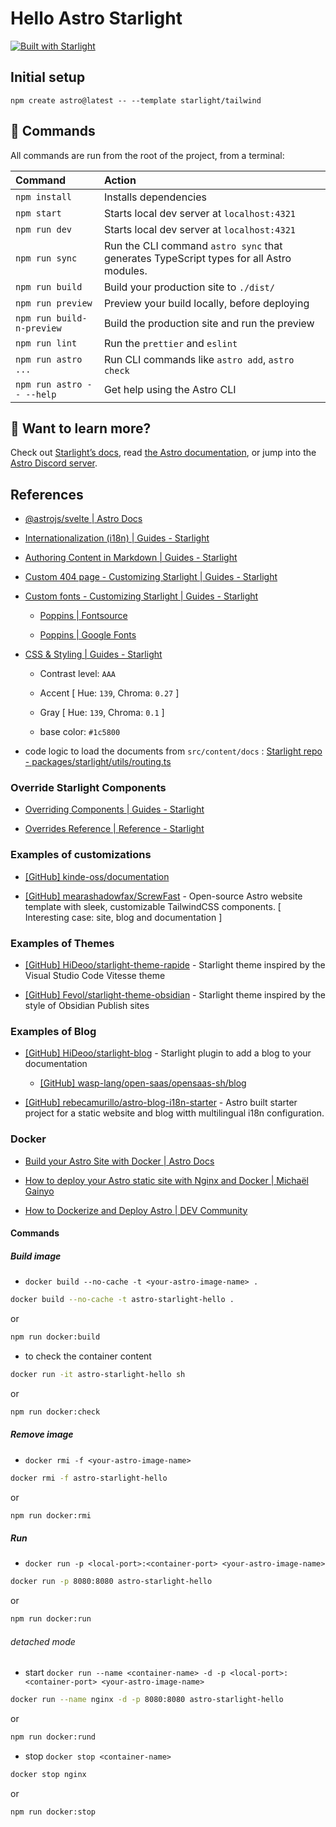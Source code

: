 # Hello Astro Starlight

[![Built with Starlight](https://astro.badg.es/v2/built-with-starlight/tiny.svg)](https://starlight.astro.build)

## Initial setup

```
npm create astro@latest -- --template starlight/tailwind
```

## 🧞 Commands

All commands are run from the root of the project, from a terminal:

| Command                   | Action                                                                                  |
| :------------------------ | :-------------------------------------------------------------------------------------- |
| `npm install`             | Installs dependencies                                                                   |
| `npm start`               | Starts local dev server at `localhost:4321`                                             |
| `npm run dev`             | Starts local dev server at `localhost:4321`                                             |
| `npm run sync`            | Run the CLI command `astro sync` that generates TypeScript types for all Astro modules. |
| `npm run build`           | Build your production site to `./dist/`                                                 |
| `npm run preview`         | Preview your build locally, before deploying                                            |
| `npm run build-n-preview` | Build the production site and run the preview                                           |
| `npm run lint`            | Run the `prettier` and `eslint`                                                         |
| `npm run astro ...`       | Run CLI commands like `astro add`, `astro check`                                        |
| `npm run astro -- --help` | Get help using the Astro CLI                                                            |

## 👀 Want to learn more?

Check out [Starlight’s docs](https://starlight.astro.build/), read [the Astro documentation](https://docs.astro.build), or jump into the [Astro Discord server](https://astro.build/chat).

## References

- [@astrojs/svelte | Astro Docs](https://docs.astro.build/en/guides/integrations-guide/svelte/)

- [Internationalization (i18n) | Guides - Starlight](https://starlight.astro.build/guides/i18n/)

- [Authoring Content in Markdown | Guides - Starlight](https://starlight.astro.build/guides/authoring-content/)

- [Custom 404 page - Customizing Starlight | Guides - Starlight](https://starlight.astro.build/guides/customization/#custom-404-page)

- [Custom fonts - Customizing Starlight | Guides - Starlight](https://starlight.astro.build/guides/customization/#custom-fonts)

  - [Poppins | Fontsource](https://fontsource.org/fonts/poppins)

  - [Poppins | Google Fonts](https://fonts.google.com/specimen/Poppins)

- [CSS & Styling | Guides - Starlight](https://starlight.astro.build/guides/css-and-tailwind/#color-theme-editor)

  - Contrast level: `AAA`

  - Accent [ Hue: `139`, Chroma: `0.27` ]

  - Gray [ Hue: `139`, Chroma: `0.1` ]

  - base color: `#1c5800`

- code logic to load the documents from `src/content/docs` : [Starlight repo - packages/starlight/utils/routing.ts](https://github.com/withastro/starlight/blob/6f3202b3eb747de8a1cfcba001ab618d5fdee44a/packages/starlight/utils/routing.ts)

### Override Starlight Components

- [Overriding Components | Guides - Starlight](https://starlight.astro.build/guides/overriding-components/)

- [Overrides Reference | Reference - Starlight](https://starlight.astro.build/reference/overrides/)

### Examples of customizations

- [[GitHub] kinde-oss/documentation](https://github.com/kinde-oss/documentation)

- [[GitHub] mearashadowfax/ScrewFast](https://github.com/mearashadowfax/ScrewFast) - Open-source Astro website template with sleek, customizable TailwindCSS components. [ Interesting case: site, blog and documentation ]

### Examples of Themes

- [[GitHub] HiDeoo/starlight-theme-rapide](https://github.com/HiDeoo/starlight-theme-rapide) - Starlight theme inspired by the Visual Studio Code Vitesse theme

- [[GitHub] Fevol/starlight-theme-obsidian](https://github.com/Fevol/starlight-theme-obsidian) - Starlight theme inspired by the style of Obsidian Publish sites

### Examples of Blog

- [[GitHub] HiDeoo/starlight-blog](https://github.com/HiDeoo/starlight-blog) - Starlight plugin to add a blog to your documentation

  - [[GitHub] wasp-lang/open-saas/opensaas-sh/blog](https://github.com/wasp-lang/open-saas/tree/main/opensaas-sh/blog)

- [[GitHub] rebecamurillo/astro-blog-i18n-starter](https://github.com/rebecamurillo/astro-blog-i18n-starter) - Astro built starter project for a static website and blog witth multilingual i18n configuration.

### Docker

- [Build your Astro Site with Docker | Astro Docs](https://docs.astro.build/en/recipes/docker/)

- [How to deploy your Astro static site with Nginx and Docker | Michaël Gainyo](https://michaelgainyo.github.io/blog/deploy-astro-build-static-site-with-docker-nginx/)

- [How to Dockerize and Deploy Astro | DEV Community](https://dev.to/code42cate/how-to-dockerize-and-deploy-astro-6ll)

#### Commands

##### Build image

- `docker build --no-cache -t <your-astro-image-name> .`

```sh
docker build --no-cache -t astro-starlight-hello .
```

or

```sh
npm run docker:build
```

- to check the container content

```sh
docker run -it astro-starlight-hello sh
```

or

```sh
npm run docker:check
```

##### Remove image

- `docker rmi -f <your-astro-image-name>`

```sh
docker rmi -f astro-starlight-hello
```

or

```sh
npm run docker:rmi
```

##### Run

- `docker run -p <local-port>:<container-port> <your-astro-image-name>`

```sh
docker run -p 8080:8080 astro-starlight-hello
```

or

```sh
npm run docker:run
```

###### detached mode

- start `docker run --name <container-name> -d -p <local-port>:<container-port> <your-astro-image-name>`

```sh
docker run --name nginx -d -p 8080:8080 astro-starlight-hello
```

or

```sh
npm run docker:rund
```

- stop `docker stop <container-name>`

```sh
docker stop nginx
```

or

```sh
npm run docker:stop
```

<!--
docker rm $(docker ps -aq --filter name=nginx)

docker rm $(docker ps -aq)
-->
